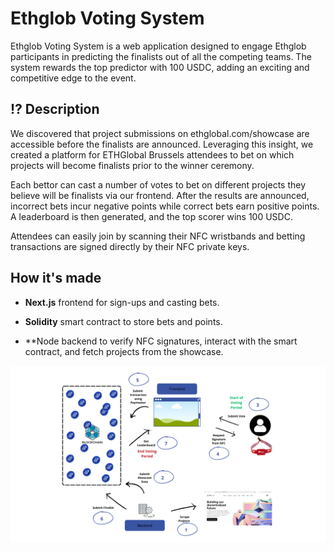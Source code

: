 # Ethglob Voting System

Ethglob Voting System is a web application designed to engage Ethglob participants in predicting the finalists out of all the competing teams. The system rewards the top predictor with 100 USDC, adding an exciting and competitive edge to the event.

## ⁉️ Description
We discovered that project submissions on ethglobal.com/showcase are accessible before the finalists are announced. Leveraging this insight, we created a platform for ETHGlobal Brussels attendees to bet on which projects will become finalists prior to the winner ceremony.

Each bettor can cast a number of votes to bet on different projects they believe will be finalists via our frontend. After the results are announced, incorrect bets incur negative points while correct bets earn positive points. A leaderboard is then generated, and the top scorer wins 100 USDC.

Attendees can easily join by scanning their NFC wristbands and betting transactions are signed directly by their NFC private keys.

## How it's made
- **Next.js** frontend for sign-ups and casting bets.

- **Solidity** smart contract to store bets and points.

- **Node backend to verify NFC signatures, interact with the smart contract, and fetch projects from the showcase.

![stuff Logo](./img/project_chart.png)
